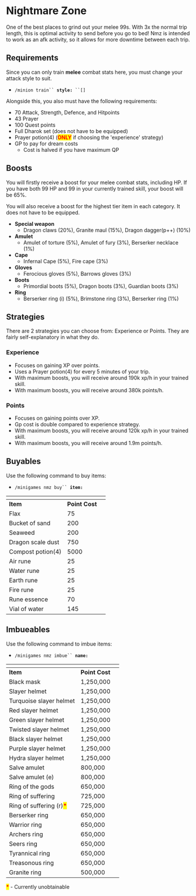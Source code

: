 # Nightmare Zone

One of the best places to grind out your melee 99s. With 3x the normal trip length, this is optimal activity to send before you go to bed! Nmz is intended to work as an afk activity, so it allows for more downtime between each trip.

## Requirements

Since you can only train **melee** combat stats here, you must change your attack style to suit.

* `/minion train`` `**`style:`**` ``[]`

Alongside this, you also must have the following requirements:

* 70 Attack, Strength, Defence, and Hitpoints
* 43 Prayer
* 100 Quest points
* Full Dharok set (does not have to be equipped)
* Prayer potion(4) (<mark style="color:red;">**ONLY**</mark> if choosing the 'experience' strategy)
* GP to pay for dream costs
  * Cost is halved if you have maximum QP

## Boosts

You will firstly receive a boost for your melee combat stats, including HP. If you have both 99 HP and 99 in your currently trained skill, your boost will be 65%.

You will also receive a boost for the highest tier item in each category. It does not have to be equipped.

* **Special weapon**
  * Dragon claws (20%), Granite maul (15%), Dragon dagger(p++) (10%)
* **Amulet**
  * Amulet of torture (5%), Amulet of fury (3%), Berserker necklace (1%)
* **Cape**
  * Infernal Cape (5%), Fire cape (3%)
* **Gloves**
  * Ferocious gloves (5%), Barrows gloves (3%)
* **Boots**
  * Primordial boots (5%), Dragon boots (3%), Guardian boots (3%)
* **Ring**
  * Berserker ring (i) (5%), Brimstone ring (3%), Berserker ring (1%)

## Strategies

There are 2 strategies you can choose from: Experience or Points. They are fairly self-explanatory in what they do.

### Experience

* Focuses on gaining XP over points.
* Uses a Prayer potion(4) for every 5 minutes of your trip.
* With maximum boosts, you will receive around 190k xp/h in your trained skill.
* With maximum boosts, you will receive around 380k points/h.

### Points

* Focuses on gaining points over XP.
* Gp cost is double compared to experience strategy.
* With maximum boosts, you will receive around 120k xp/h in your trained skill.
* With maximum boosts, you will receive around 1.9m points/h.

## Buyables

Use the following command to buy items:

* `/minigames nmz buy`` `**`item:`**

<table><thead><tr><th></th><th></th><th data-hidden></th></tr></thead><tbody><tr><td><strong>Item</strong></td><td><strong>Point Cost</strong></td><td></td></tr><tr><td>Flax</td><td>75</td><td></td></tr><tr><td>Bucket of sand</td><td>200</td><td></td></tr><tr><td>Seaweed</td><td>200</td><td></td></tr><tr><td>Dragon scale dust</td><td>750</td><td></td></tr><tr><td>Compost potion(4)</td><td>5000</td><td></td></tr><tr><td>Air rune</td><td>25</td><td></td></tr><tr><td>Water rune</td><td>25</td><td></td></tr><tr><td>Earth rune</td><td>25</td><td></td></tr><tr><td>Fire rune</td><td>25</td><td></td></tr><tr><td>Rune essence</td><td>70</td><td></td></tr><tr><td>Vial of water</td><td>145</td><td></td></tr></tbody></table>

## Imbueables

Use the following command to imbue items:

* `/minigames nmz imbue`` `**`name:`**

<table><thead><tr><th></th><th></th><th data-hidden></th></tr></thead><tbody><tr><td><strong>Item</strong></td><td><strong>Point Cost</strong></td><td></td></tr><tr><td>Black mask</td><td>1,250,000</td><td></td></tr><tr><td>Slayer helmet</td><td>1,250,000</td><td></td></tr><tr><td>Turquoise slayer helmet</td><td>1,250,000</td><td></td></tr><tr><td>Red slayer helmet</td><td>1,250,000</td><td></td></tr><tr><td>Green slayer helmet</td><td>1,250,000</td><td></td></tr><tr><td>Twisted slayer helmet</td><td>1,250,000</td><td></td></tr><tr><td>Black slayer helmet</td><td>1,250,000</td><td></td></tr><tr><td>Purple slayer helmet</td><td>1,250,000</td><td></td></tr><tr><td>Hydra slayer helmet</td><td>1,250,000</td><td></td></tr><tr><td>Salve amulet</td><td>800,000</td><td></td></tr><tr><td>Salve amulet (e)</td><td>800,000</td><td></td></tr><tr><td>Ring of the gods</td><td>650,000</td><td></td></tr><tr><td>Ring of suffering</td><td>725,000</td><td></td></tr><tr><td>Ring of suffering (r)<mark style="color:red;"><strong>*</strong></mark></td><td>725,000</td><td></td></tr><tr><td>Berserker ring</td><td>650,000</td><td></td></tr><tr><td>Warrior ring</td><td>650,000</td><td></td></tr><tr><td>Archers ring</td><td>650,000</td><td></td></tr><tr><td>Seers ring</td><td>650,000</td><td></td></tr><tr><td>Tyrannical ring</td><td>650,000</td><td></td></tr><tr><td>Treasonous ring</td><td>650,000</td><td></td></tr><tr><td>Granite ring</td><td>500,000</td><td></td></tr></tbody></table>

<mark style="color:red;">**\***</mark> - Currently unobtainable
